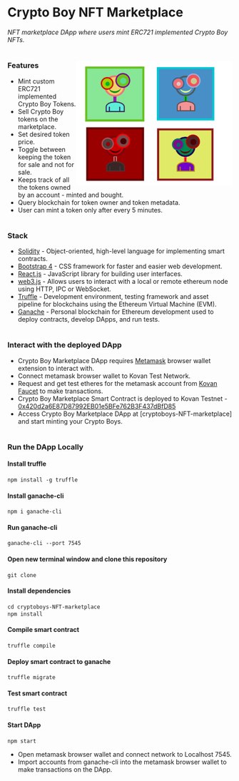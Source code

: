 # Crypto Boy NFT Marketplace
<i>NFT marketplace DApp where users mint ERC721 implemented Crypto Boy NFTs.</i>
#
<img align="right" width="350" src="./image.png"></img>
### Features
- Mint custom ERC721 implemented Crypto Boy Tokens.
- Sell Crypto Boy tokens on the marketplace.
- Set desired token price.
- Toggle between keeping the token for sale and not for sale.
- Keeps track of all the tokens owned by an account - minted and bought.
- Query blockchain for token owner and token metadata.
- User can mint a token only after every 5 minutes.
#
### Stack
- [Solidity](https://docs.soliditylang.org/en/v0.7.6/) - Object-oriented, high-level language for implementing smart contracts.
- [Bootstrap 4](https://getbootstrap.com/) - CSS framework for faster and easier web development.
- [React.js](https://reactjs.org/) - JavaScript library for building user interfaces.
- [web3.js](https://web3js.readthedocs.io/en/v1.3.4/) - Allows users to interact with a local or remote ethereum node using HTTP, IPC or WebSocket.
- [Truffle](https://www.trufflesuite.com/truffle) - Development environment, testing framework and asset pipeline for blockchains using the Ethereum Virtual Machine (EVM).
- [Ganache](https://www.trufflesuite.com/ganache) - Personal blockchain for Ethereum development used to deploy contracts, develop DApps, and run tests.
#
### Interact with the deployed DApp
- Crypto Boy Marketplace DApp requires [Metamask](https://metamask.io/) browser wallet extension to interact with.
- Connect metamask browser wallet to Kovan Test Network.
- Request and get test etheres for the metamask account from [Kovan Faucet](https://gitter.im/kovan-testnet/faucet) to make transactions.
- Crypto Boy Marketplace Smart Contract is deployed to Kovan Testnet - [0x420d2a6E87D87992EB01e5BFe762B3F437dBfD85](https://kovan.etherscan.io/address/0x420d2a6e87d87992eb01e5bfe762b3f437dbfd85)
- Access Crypto Boy Marketplace DApp at [cryptoboys-NFT-marketplace] and start minting your Crypto Boys.
#
### Run the DApp Locally
#### Install truffle
```
npm install -g truffle
```
#### Install ganache-cli
```
npm i ganache-cli
```
#### Run ganache-cli
```
ganache-cli --port 7545
```
#### Open new terminal window and clone this repository
```
git clone 
```
#### Install dependencies
```
cd cryptoboys-NFT-marketplace
npm install
```
#### Compile smart contract
```
truffle compile
```
#### Deploy smart contract to ganache
```
truffle migrate
```
#### Test smart contract
```
truffle test
```
#### Start DApp
```
npm start
```
- Open metamask browser wallet and connect network to Localhost 7545.
- Import accounts from ganache-cli into the metamask browser wallet to make transactions on the DApp.
